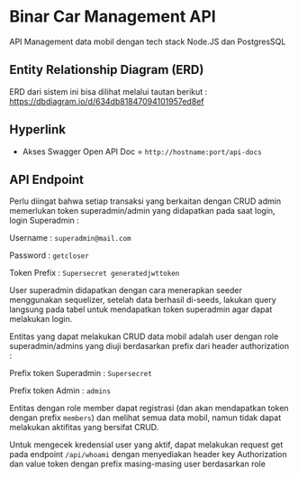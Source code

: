 
# Binar Car Management API

API Management data mobil dengan tech stack Node.JS dan PostgresSQL

## Entity Relationship Diagram (ERD)
ERD dari sistem ini bisa dilihat melalui tautan berikut : https://dbdiagram.io/d/634db81847094101957ed8ef

## Hyperlink
* Akses Swagger Open API Doc = ```http://hostname:port/api-docs```


## API Endpoint
Perlu diingat bahwa setiap transaksi yang berkaitan dengan CRUD admin memerlukan token superadmin/admin yang didapatkan pada saat login, login Superadmin :

Username : ```superadmin@mail.com```

Password : ```getcloser```

Token Prefix : ```Supersecret generatedjwttoken```

User superadmin didapatkan dengan cara menerapkan seeder menggunakan sequelizer, setelah data berhasil di-seeds, lakukan query langsung pada tabel untuk mendapatkan token superadmin agar dapat melakukan login.

Entitas yang dapat melakukan CRUD data mobil adalah user dengan role superadmin/admins yang diuji berdasarkan prefix dari header authorization :

Prefix token Superadmin : ```Supersecret```

Prefix token Admin : ```admins```

Entitas dengan role member dapat registrasi (dan akan mendapatkan token dengan prefix ```members```) dan melihat semua data mobil, namun tidak dapat melakukan aktifitas yang bersifat CRUD.

Untuk mengecek kredensial user yang aktif, dapat melakukan request get pada endpoint ```/api/whoami``` dengan menyediakan header key Authorization dan value token dengan prefix masing-masing user berdasarkan role
